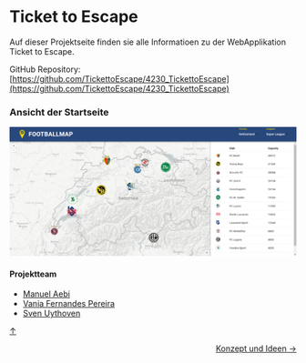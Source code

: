 <a id="top"></a>

# Ticket to Escape

Auf dieser Projektseite finden sie alle Informatioen zu der WebApplikation Ticket to Escape.

GitHub Repository: [https://github.com/TickettoEscape/4230_TickettoEscape](https://github.com/TickettoEscape/4230_TickettoEscape)

### Ansicht der Startseite
![GDI Projekt Screenshot](Bilder/Startpage1.png)

#### Projektteam
- [Manuel Aebi](https://github.com/AebiM)
- [Vania Fernandes Pereira](https://github.com/VaniaPereira01)
- [Sven Uythoven](https://github.com/SvenUythoven)


[↑](#top)


<div style="display: flex; justify-content: space-between;">
  <div>
  </div>
  <div>
    <a href="einleitung.html">Konzept und Ideen →</a>
  </div>
</div>